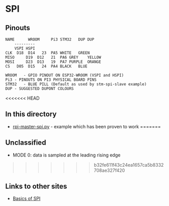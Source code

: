# SPI

## Pinouts

```
NAME	  WROOM		Pi3	STM32	DUP	DUP
	---------
	VSPI HSPI
CLK	 D18  D14	23	PA5	WHITE	GREEN
MISO	 D19  D12	21	PA6	GREY	YELLOW
MOSI	 D23  D13	19	PA7	PURPLE	ORANGE
CS	 D05  D15	24	PA4	BLACK	BLUE

WROOM	- GPIO PINOUT ON ESP32-WROOM (VSPI and HSPI)
Pi3	- PINOUTS ON PI3 PHYSICAL BOARD PINS
STM32	- BLUE PILL (Default as used by stm-spi-slave example)
DUP	- SUGGESTED DUPONT COLOURS
```

<<<<<<< HEAD
## In this directory

* [rpi-master-spi.py](rpi-master-spi.py) - example which has been proven to work
=======

## Unclassified

* MODE 0: data is sampled at the leading rising edge
>>>>>>> b32fe611f43c24ea1657ca5b8332708ae327f420

## Links to other sites

* [Basics of SPI](https://www.electronicshub.org/basics-serial-peripheral-interface-spi/)
